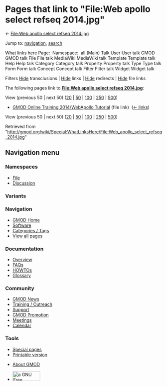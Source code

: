 <div id="mw-page-base" class="noprint">

</div>

<div id="mw-head-base" class="noprint">

</div>

<div id="content" class="mw-body" role="main">

<span id="top"></span>

<div id="mw-js-message" style="display:none;">

</div>



# <span dir="auto">Pages that link to "File:Web apollo select refseq 2014.jpg"</span>

<div id="bodyContent">

<div id="contentSub">

← [File:Web apollo select refseq
2014.jpg](/wiki/File:Web_apollo_select_refseq_2014.jpg "File:Web apollo select refseq 2014.jpg")

</div>

<div id="jump-to-nav" class="mw-jump">

Jump to: [navigation](#mw-navigation), [search](#p-search)

</div>

<div id="mw-content-text">

What links here Page:  Namespace:  all (Main) Talk User User talk GMOD
GMOD talk File File talk MediaWiki MediaWiki talk Template Template talk
Help Help talk Category Category talk Property Property talk Type Type
talk Form Form talk Concept Concept talk Filter Filter talk Widget
Widget talk

Filters
[Hide](/mediawiki/index.php?title=Special:WhatLinksHere/File:Web_apollo_select_refseq_2014.jpg&hidetrans=1 "Special:WhatLinksHere/File:Web apollo select refseq 2014.jpg")
transclusions \|
[Hide](/mediawiki/index.php?title=Special:WhatLinksHere/File:Web_apollo_select_refseq_2014.jpg&hidelinks=1 "Special:WhatLinksHere/File:Web apollo select refseq 2014.jpg")
links \|
[Hide](/mediawiki/index.php?title=Special:WhatLinksHere/File:Web_apollo_select_refseq_2014.jpg&hideredirs=1 "Special:WhatLinksHere/File:Web apollo select refseq 2014.jpg")
redirects \|
[Hide](/mediawiki/index.php?title=Special:WhatLinksHere/File:Web_apollo_select_refseq_2014.jpg&hideimages=1 "Special:WhatLinksHere/File:Web apollo select refseq 2014.jpg")
file links

The following pages link to **[File:Web apollo select refseq
2014.jpg](/wiki/File:Web_apollo_select_refseq_2014.jpg "File:Web apollo select refseq 2014.jpg")**:

View (previous 50 \| next 50)
([20](/mediawiki/index.php?title=Special:WhatLinksHere/File:Web_apollo_select_refseq_2014.jpg&limit=20 "Special:WhatLinksHere/File:Web apollo select refseq 2014.jpg")
\|
[50](/mediawiki/index.php?title=Special:WhatLinksHere/File:Web_apollo_select_refseq_2014.jpg&limit=50 "Special:WhatLinksHere/File:Web apollo select refseq 2014.jpg")
\|
[100](/mediawiki/index.php?title=Special:WhatLinksHere/File:Web_apollo_select_refseq_2014.jpg&limit=100 "Special:WhatLinksHere/File:Web apollo select refseq 2014.jpg")
\|
[250](/mediawiki/index.php?title=Special:WhatLinksHere/File:Web_apollo_select_refseq_2014.jpg&limit=250 "Special:WhatLinksHere/File:Web apollo select refseq 2014.jpg")
\|
[500](/mediawiki/index.php?title=Special:WhatLinksHere/File:Web_apollo_select_refseq_2014.jpg&limit=500 "Special:WhatLinksHere/File:Web apollo select refseq 2014.jpg"))

- [GMOD Online Training 2014/WebApollo
  Tutorial](/wiki/GMOD_Online_Training_2014/WebApollo_Tutorial "GMOD Online Training 2014/WebApollo Tutorial")
  (file link) ‎ <span class="mw-whatlinkshere-tools">([←
  links](/mediawiki/index.php?title=Special:WhatLinksHere&target=GMOD+Online+Training+2014%2FWebApollo+Tutorial "Special:WhatLinksHere"))</span>

View (previous 50 \| next 50)
([20](/mediawiki/index.php?title=Special:WhatLinksHere/File:Web_apollo_select_refseq_2014.jpg&limit=20 "Special:WhatLinksHere/File:Web apollo select refseq 2014.jpg")
\|
[50](/mediawiki/index.php?title=Special:WhatLinksHere/File:Web_apollo_select_refseq_2014.jpg&limit=50 "Special:WhatLinksHere/File:Web apollo select refseq 2014.jpg")
\|
[100](/mediawiki/index.php?title=Special:WhatLinksHere/File:Web_apollo_select_refseq_2014.jpg&limit=100 "Special:WhatLinksHere/File:Web apollo select refseq 2014.jpg")
\|
[250](/mediawiki/index.php?title=Special:WhatLinksHere/File:Web_apollo_select_refseq_2014.jpg&limit=250 "Special:WhatLinksHere/File:Web apollo select refseq 2014.jpg")
\|
[500](/mediawiki/index.php?title=Special:WhatLinksHere/File:Web_apollo_select_refseq_2014.jpg&limit=500 "Special:WhatLinksHere/File:Web apollo select refseq 2014.jpg"))

</div>

<div class="printfooter">

Retrieved from
"<http://gmod.org/wiki/Special:WhatLinksHere/File:Web_apollo_select_refseq_2014.jpg>"

</div>

<div id="catlinks" class="catlinks catlinks-allhidden">

</div>

<div class="visualClear">

</div>

</div>

</div>

<div id="mw-navigation">

## Navigation menu

<div id="mw-head">



<div id="left-navigation">

<div id="p-namespaces" class="vectorTabs" role="navigation"
aria-labelledby="p-namespaces-label">

### Namespaces

- <span id="ca-nstab-image"><a href="/wiki/File:Web_apollo_select_refseq_2014.jpg" accesskey="c"
  title="View the file page [c]">File</a></span>
- <span id="ca-talk"><a
  href="/mediawiki/index.php?title=File_talk:Web_apollo_select_refseq_2014.jpg&amp;action=edit&amp;redlink=1"
  accesskey="t"
  title="Discussion about the content page [t]">Discussion</a></span>

</div>

<div id="p-variants" class="vectorMenu emptyPortlet" role="navigation"
aria-labelledby="p-variants-label">

### 

### Variants[](#)

<div class="menu">

</div>

</div>

</div>

<div id="right-navigation">





</div>



</div>

</div>

</div>

<div id="mw-panel">

<div id="p-logo" role="banner">

<a href="/wiki/Main_Page"
style="background-image: url(http://gmod.org/images/GMOD-cogs.png);"
title="Visit the main page"></a>

</div>

<div id="p-Navigation" class="portal" role="navigation"
aria-labelledby="p-Navigation-label">

### Navigation

<div class="body">

- <span id="n-GMOD-Home">[GMOD Home](/wiki/Main_Page)</span>
- <span id="n-Software">[Software](/wiki/GMOD_Components)</span>
- <span id="n-Categories-.2F-Tags">[Categories /
  Tags](/wiki/Categories)</span>
- <span id="n-View-all-pages">[View all
  pages](/wiki/Special:AllPages)</span>

</div>

</div>

<div id="p-Documentation" class="portal" role="navigation"
aria-labelledby="p-Documentation-label">

### Documentation

<div class="body">

- <span id="n-Overview">[Overview](/wiki/Overview)</span>
- <span id="n-FAQs">[FAQs](/wiki/Category:FAQ)</span>
- <span id="n-HOWTOs">[HOWTOs](/wiki/Category:HOWTO)</span>
- <span id="n-Glossary">[Glossary](/wiki/Glossary)</span>

</div>

</div>

<div id="p-Community" class="portal" role="navigation"
aria-labelledby="p-Community-label">

### Community

<div class="body">

- <span id="n-GMOD-News">[GMOD News](/wiki/GMOD_News)</span>
- <span id="n-Training-.2F-Outreach">[Training /
  Outreach](/wiki/Training_and_Outreach)</span>
- <span id="n-Support">[Support](/wiki/Support)</span>
- <span id="n-GMOD-Promotion">[GMOD
  Promotion](/wiki/GMOD_Promotion)</span>
- <span id="n-Meetings">[Meetings](/wiki/Meetings)</span>
- <span id="n-Calendar">[Calendar](/wiki/Calendar)</span>

</div>

</div>

<div id="p-tb" class="portal" role="navigation"
aria-labelledby="p-tb-label">

### Tools

<div class="body">

- <span id="t-specialpages"><a href="/wiki/Special:SpecialPages" accesskey="q"
  title="A list of all special pages [q]">Special pages</a></span>
- <span id="t-print"><a
  href="/mediawiki/index.php?title=Special:WhatLinksHere/File:Web_apollo_select_refseq_2014.jpg&amp;printable=yes"
  rel="alternate" accesskey="p"
  title="Printable version of this page [p]">Printable version</a></span>

</div>

</div>

</div>

</div>

<div id="footer" role="contentinfo">

- <span id="footer-places-about">[About
  GMOD](/wiki/GMOD:About "GMOD:About")</span>

<!-- -->

- <span id="footer-copyrightico">[<img src="http://www.gnu.org/graphics/gfdl-logo-small.png" width="88"
  height="31" alt="a GNU Free Documentation License" />](http://www.gnu.org/licenses/fdl-1.3.html)</span>




</div>
